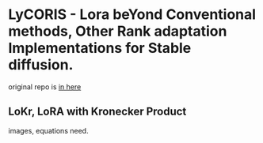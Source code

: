 # LyCORIS - Lora beYond Conventional methods, Other Rank adaptation Implementations for Stable diffusion.

original repo is [in here](https://github.com/KohakuBlueleaf/LyCORIS)

## LoKr, LoRA with Kronecker Product

images, equations need.
